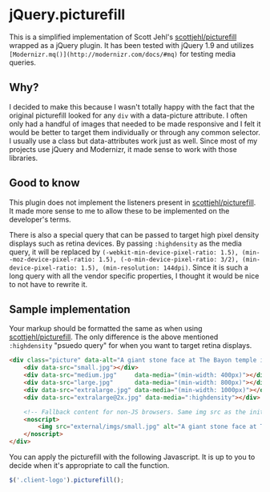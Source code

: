 # jQuery.picturefill

This is a simplified implementation of Scott Jehl's [scottjehl/picturefill](https://github.com/scottjehl/picturefill) wrapped as 
a jQuery plugin. It has been tested with jQuery 1.9 and utilizes `[Modernizr.mq()](http://modernizr.com/docs/#mq)` for testing 
media queries. 

## Why?

I decided to make this because I wasn't totally happy with the fact that the original picturefill looked for any `div` with a 
data-picture attribute. I often only had a handful of images that needed to be made responsive and I felt it would be better to
target them individually or through any common selector. I usually use a class but data-attributes work just as well. Since most 
of my projects use jQuery and Modernizr, it made sense to work with those libraries.

## Good to know

This plugin does not implement the listeners present in [scottjehl/picturefill](https://github.com/scottjehl/picturefill). It 
made more sense to me to allow these to be implemented on the developer's terms. 

There is also a special query that can be passed to target high pixel density displays such as retina devices. By passing `:highdensity` 
as the media query, it will be replaced by `(-webkit-min-device-pixel-ratio: 1.5), (min--moz-device-pixel-ratio: 1.5), (-o-min-device-pixel-ratio: 3/2), (min-device-pixel-ratio: 1.5), (min-resolution: 144dpi)`. 
Since it is such a long query with all the vendor specific properties, I thought it would be nice to not have to rewrite it.

## Sample implementation

Your markup should be formatted the same as when using [scottjehl/picturefill](https://github.com/scottjehl/picturefill). The only
difference is the above mentioned `:highdensity` "psuedo query" for when you want to target retina displays.

```html
<div class="picture" data-alt="A giant stone face at The Bayon temple in Angkor Thom, Cambodia">
    <div data-src="small.jpg"></div>
    <div data-src="medium.jpg"     data-media="(min-width: 400px)"></div>
    <div data-src="large.jpg"      data-media="(min-width: 800px)"></div>
    <div data-src="extralarge.jpg" data-media="(min-width: 1000px)"></div>
    <div data-src="extralarge@2x.jpg" data-media=":highdensity"></div>

    <!-- Fallback content for non-JS browsers. Same img src as the initial, unqualified source element. -->
    <noscript>
        <img src="external/imgs/small.jpg" alt="A giant stone face at The Bayon temple in Angkor Thom, Cambodia">
    </noscript>
</div>
```

You can apply the picturefill with the following Javascript. It is up to you to decide when it's appropriate to call the function.
```js
$('.client-logo').picturefill();
```
